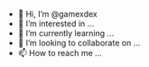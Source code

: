 - 👋 Hi, I’m @gamexdex
- 👀 I’m interested in ...
- 🌱 I’m currently learning ...
- 💞️ I’m looking to collaborate on ...
- 📫 How to reach me ...

<!---
gamexdex/gamexdex is a ✨ special ✨ repository because its `README.md` (this file) appears on your GitHub profile.
You can click the Preview link to take a look at your changes.
--->
